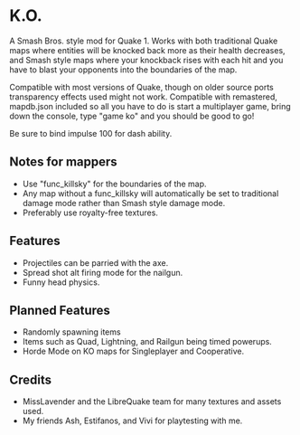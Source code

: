 # K.O.
A Smash Bros. style mod for Quake 1. Works with both traditional Quake maps where entities will be knocked back more as their health decreases, and Smash style maps where your knockback rises with each hit and you have to blast your opponents into the boundaries of the map.

Compatible with most versions of Quake, though on older source ports transparency effects used might not work. Compatible with remastered, mapdb.json included so all you have to do is start a multiplayer game, bring down the console, type "game ko" and you should be good to go!

Be sure to bind impulse 100 for dash ability.

Notes for mappers
-
- Use "func_killsky" for the boundaries of the map. 
- Any map without a func_killsky will automatically be set to traditional damage mode rather than Smash style damage mode.
- Preferably use royalty-free textures.

Features
-
- Projectiles can be parried with the axe.
- Spread shot alt firing mode for the nailgun.
- Funny head physics.

Planned Features
-
- Randomly spawning items
- Items such as Quad, Lightning, and Railgun being timed powerups.
- Horde Mode on KO maps for Singleplayer and Cooperative.

Credits
-
- MissLavender and the LibreQuake team for many textures and assets used.
- My friends Ash, Estifanos, and Vivi for playtesting with me.
